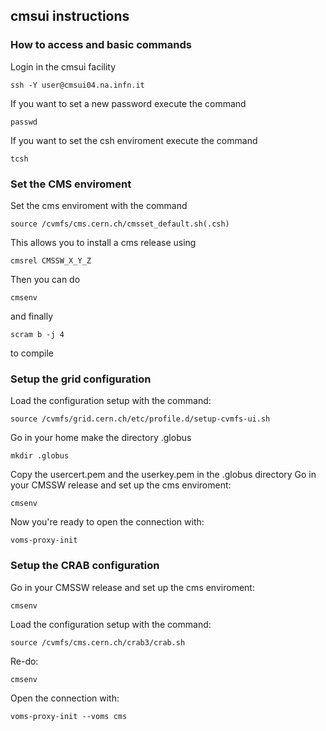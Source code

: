 cmsui instructions
----------
### How to access and basic commands

Login in the cmsui facility
```
ssh -Y user@cmsui04.na.infn.it
```
If you want to set a new password execute the command
```
passwd
```
If you want to set the csh enviroment execute the command
```
tcsh
```

### Set the CMS enviroment
Set the cms enviroment with the command
```
source /cvmfs/cms.cern.ch/cmsset_default.sh(.csh)
```
This allows you to install a cms release using
```
cmsrel CMSSW_X_Y_Z
```
Then you can do 
```
cmsenv
```
and finally 
```
scram b -j 4
```
to compile

### Setup the grid configuration
Load the configuration setup with the command: 
```
source /cvmfs/grid.cern.ch/etc/profile.d/setup-cvmfs-ui.sh
```
Go in your home make the directory .globus
```
mkdir .globus
```
Copy the usercert.pem and the userkey.pem in the .globus directory
Go in your CMSSW release and set up the cms enviroment:
```
cmsenv
```
Now you're ready to open the connection with:
```
voms-proxy-init
```

### Setup the CRAB configuration
Go in your CMSSW release and set up the cms enviroment:
```
cmsenv
```
Load the configuration setup with the command: 
```
source /cvmfs/cms.cern.ch/crab3/crab.sh
```
Re-do:
```
cmsenv
```
Open the connection with:
```
voms-proxy-init --voms cms
```
